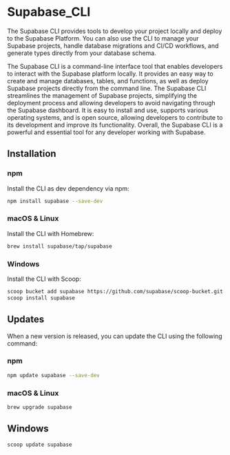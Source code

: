 # Supabase_CLI
The Supabase CLI provides tools to develop your project locally and deploy to the Supabase Platform. You can also use the CLI to manage your Supabase projects, handle database migrations and CI/CD workflows, and generate types directly from your database schema.

The Supabase CLI is a command-line interface tool that enables developers to interact with the Supabase platform locally. It provides an easy way to create and manage databases, tables, and functions, as well as deploy Supabase projects directly from the command line. The Supabase CLI streamlines the management of Supabase projects, simplifying the deployment process and allowing developers to avoid navigating through the Supabase dashboard. It is easy to install and use, supports various operating systems, and is open source, allowing developers to contribute to its development and improve its functionality. Overall, the Supabase CLI is a powerful and essential tool for any developer working with Supabase.

## Installation

### npm
Install the CLI as dev dependency via npm:
```bash
npm install supabase --save-dev
```

### macOS & Linux
Install the CLI with Homebrew:
```bash
brew install supabase/tap/supabase
```

### Windows
Install the CLI with Scoop:
```bash
scoop bucket add supabase https://github.com/supabase/scoop-bucket.git
scoop install supabase
```

## Updates
When a new version is released, you can update the CLI using the following command:

### npm
```bash
npm update supabase --save-dev

```

### macOS & Linux

```bash
brew upgrade supabase
```

## Windows
```bash
scoop update supabase
```